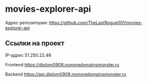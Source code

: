 # movies-explorer-api

Адрес репозитория: https://github.com/TheLastRogue001/movies-explorer-api

## Ссылки на проект

IP-адрес 51.250.22.46

Frontend https://diplom0908.nomoredomainsmonster.ru

Backend https://api.diplom0908.nomoredomainsmonster.ru
